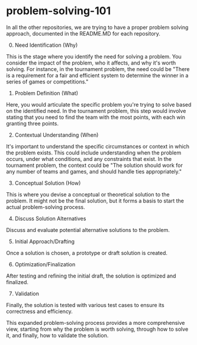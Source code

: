 # problem-solving-101

In all the other repositories, we are trying to have a proper problem solving approach, documented in the README.MD for each repository. 


0. Need Identification (Why)

This is the stage where you identify the need for solving a problem. You consider the impact of the problem, who it affects, and why it's worth solving. For instance, in the tournament problem, the need could be "There is a requirement for a fair and efficient system to determine the winner in a series of games or competitions."

1. Problem Definition (What)

Here, you would articulate the specific problem you're trying to solve based on the identified need. In the tournament problem, this step would involve stating that you need to find the team with the most points, with each win granting three points.

2. Contextual Understanding (When)

It's important to understand the specific circumstances or context in which the problem exists. This could include understanding when the problem occurs, under what conditions, and any constraints that exist. In the tournament problem, the context could be "The solution should work for any number of teams and games, and should handle ties appropriately."

3. Conceptual Solution (How)

This is where you devise a conceptual or theoretical solution to the problem. It might not be the final solution, but it forms a basis to start the actual problem-solving process.

4. Discuss Solution Alternatives

Discuss and evaluate potential alternative solutions to the problem.

5. Initial Approach/Drafting

Once a solution is chosen, a prototype or draft solution is created.

6. Optimization/Finalization

After testing and refining the initial draft, the solution is optimized and finalized.

7. Validation

Finally, the solution is tested with various test cases to ensure its correctness and efficiency.

This expanded problem-solving process provides a more comprehensive view, starting from why the problem is worth solving, through how to solve it, and finally, how to validate the solution.
